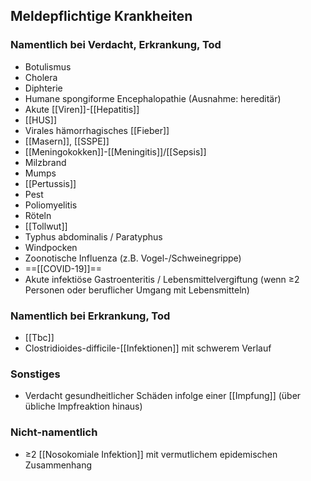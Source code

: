## Meldepflichtige Krankheiten
### Namentlich bei Verdacht, Erkrankung, Tod
- Botulismus
- Cholera
- Diphterie
- Humane spongiforme Encephalopathie (Ausnahme: hereditär)
- Akute [[Viren]]-[[Hepatitis]]
- [[HUS]]
- Virales hämorrhagisches [[Fieber]]
- [[Masern]], [[SSPE]]
- [[Meningokokken]]-[[Meningitis]]/[[Sepsis]]
- Milzbrand
- Mumps
- [[Pertussis]]
- Pest
- Poliomyelitis
- Röteln
- [[Tollwut]]
- Typhus abdominalis / Paratyphus
- Windpocken
- Zoonotische Influenza (z.B. Vogel-/Schweinegrippe)
- ==[[COVID-19]]==
- Akute infektiöse Gastroenteritis / Lebensmittelvergiftung (wenn ≥2 Personen oder beruflicher Umgang mit Lebensmitteln)

### Namentlich bei Erkrankung, Tod
- [[Tbc]]
- Clostridioides-difficile-[[Infektionen]] mit schwerem Verlauf

### Sonstiges
- Verdacht gesundheitlicher Schäden infolge einer [[Impfung]] (über übliche Impfreaktion hinaus)

### Nicht-namentlich
- ≥2 [[Nosokomiale Infektion]] mit vermutlichem epidemischen Zusammenhang